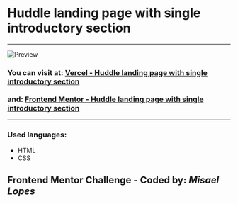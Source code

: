 <h1> Huddle landing page with single introductory section </h1>
<hr>
<img src="https://user-images.githubusercontent.com/66078558/120013352-8cbd7600-bfd8-11eb-8c2f-94c3942b2d0e.png" alt="Preview">
<h3>You can visit at: <a href="https://fylodarktheme-beta.vercel.app/" target="_blank">Vercel - Huddle landing page with single introductory section</a>
<br><br> and: <a href="https://www.frontendmentor.io/solutions/fylo-dark-theme-landing-page-with-html-cssflex-and-grid-pcSnBWbZZ" target="_blank">Frontend Mentor - Huddle landing page with single introductory section</a>
</h3>
<hr>
<h3>Used languages:</h3>
<ul>
  <li>HTML</li>
  <li>CSS</li>
 </ul>
<h2> Frontend Mentor Challenge - Coded by: <em>Misael Lopes </em></h2>
